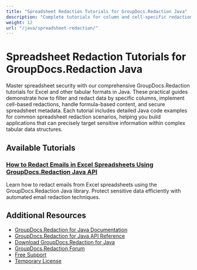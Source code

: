 ```yaml
---
title: "Spreadsheet Redaction Tutorials for GroupDocs.Redaction Java"
description: "Complete tutorials for column and cell-specific redaction for Excel and other spreadsheet formats using GroupDocs.Redaction for Java."
weight: 12
url: "/java/spreadsheet-redaction/"
---
```

# Spreadsheet Redaction Tutorials for GroupDocs.Redaction Java

Master spreadsheet security with our comprehensive GroupDocs.Redaction tutorials for Excel and other tabular formats in Java. These practical guides demonstrate how to filter and redact data by specific columns, implement cell-based redactions, handle formula-based content, and secure spreadsheet metadata. Each tutorial includes detailed Java code examples for common spreadsheet redaction scenarios, helping you build applications that can precisely target sensitive information within complex tabular data structures.

## Available Tutorials

### [How to Redact Emails in Excel Spreadsheets Using GroupDocs.Redaction Java API](./redact-emails-excel-groupdocs-redaction-java/)
Learn how to redact emails from Excel spreadsheets using the GroupDocs.Redaction Java library. Protect sensitive data efficiently with automated email redaction techniques.

## Additional Resources

- [GroupDocs.Redaction for Java Documentation](https://docs.groupdocs.com/redaction/java/)
- [GroupDocs.Redaction for Java API Reference](https://reference.groupdocs.com/redaction/java/)
- [Download GroupDocs.Redaction for Java](https://releases.groupdocs.com/redaction/java/)
- [GroupDocs.Redaction Forum](https://forum.groupdocs.com/c/redaction)
- [Free Support](https://forum.groupdocs.com/)
- [Temporary License](https://purchase.groupdocs.com/temporary-license/)
